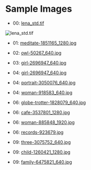 # Sample Images

- 00: [lena_std.tif](lena_std.tif) 

![lena_std.tif](lena.std.tif "lena_std.tif") 

- 01: [meditate-1851165_1280.jpg](https://pixabay.com/en/photos/1851165/)

- 02: [owl-50267_640.jpg](https://pixabay.com/en/photos/50267/)

- 03: [girl-2696947_640.jpg](https://pixabay.com/en/photos/2696947/)

- 04: [girl-2696947_640.jpg](https://pixabay.com/en/photos/2696947/)

- 04: [portrait-3050076_640.jpg](https://pixabay.com/en/photos/3050076/)

- 04: [woman-918583_640.jpg](https://pixabay.com/en/photos/918583/)

- 06: [globe-trotter-1828079_640.jpg](https://pixabay.com/en/photos/1828079/)

- 06: [cafe-3537801_1280.jpg](https://pixabay.com/en/photos/3537801/)

- 06: [woman-885848_1920.jpg](https://pixabay.com/en/photos/885848/)

- 06: [records-923679.jpg](https://pixabay.com/en/photos/923679/)

- 09: [three-3075752_640.jpg](https://pixabay.com/en/photos/3075752/)

- 09: [child-1260421_1280.jpg](https://pixabay.com/en/photos/1260421/)

- 09: [family-6475821_640.jpg](https://pixabay.com/en/photos/6475821/)


